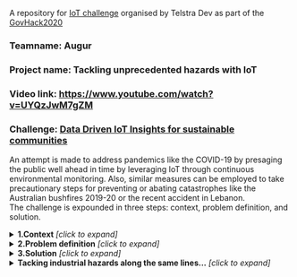 A repository for [IoT challenge](https://hackerspace.govhack.org/challenges/data_driven_iot_insights_for_sustainable_communities) organised by Telstra Dev as part of the [GovHack2020](https://hackerspace.govhack.org/)  

### Teamname: Augur  
### Project name: Tackling unprecedented hazards with IoT
### Video link: https://www.youtube.com/watch?v=UYQzJwM7gZM
### Challenge: [Data Driven IoT Insights for sustainable communities](https://hackerspace.govhack.org/challenges/data_driven_iot_insights_for_sustainable_communities)   
An attempt is made to address pandemics like the COVID-19 by presaging the public well ahead in time by leveraging IoT through continuous environmental monitoring. Also, similar measures can be employed to take precautionary steps for preventing or abating catastrophes like the Australian bushfires 2019-20 or the recent accident in Lebanon.  
The challenge is expounded in three steps: context, problem definition, and solution. 
<details><summary><b>1.Context</b> <i>[click to expand]</i></summary>
<div>
   
  **Reference**: All the information and images below are credited to [netflix documentary](https://www.netflix.com/au/title/81273378)
  - There are about 1.5M viruses in the wild that are not known to us, and  have the potential to jump into the human realm and causing pandemics like the COVID19. Such viruses that interfere with human life to survive and thrive are called Zoonotic viruses.    
  - Since decades zoonotic viruses are causing outbreaks with no vaccines for treatement.  
    Ex: SARSCOV2002 and MERS2012 coronaviruses, that killed in 100s.   
    ![outbreak](https://github.com/nizamphoenix/govt-hack-2020/blob/master/Screenshot%20from%202020-08-16%2012-36-21.png)
  - And then there is epidemic like COVID-19 caused by the SARS-CoV-2 virus, which occured almost after a century and has killed in 1000s.
    **COVID-19** is the disease.**SARS-CoV-2** is the virus which is one among 7 coronaviruses.    
  - There are 7 types of coronaviruses known among which SARS-CoV and MERS-CoV are detrimental than HCoV  
  ![corona](https://github.com/nizamphoenix/govt-hack-2020/blob/master/Screenshot%20from%202020-08-15%2022-32-47.png)
  - Viruses like these need a host to survive like us,humans and their chance of survival increases if the host doesn't fall sick.
    For instance, the virus that caused covid-19 is often paired with bats in the news and other media because amalgamated with bats and did not bother them,however, there are debilitating effects when such a virus intrudes into the human world, and is insidious during the transmission.  
    This is exactly what happened with SARS in 2002, it emerged in an animal market in China where the meat being sold was infected when the animal made contact with a bat infected with SARS.  
    Since then [**EcoHealth Alliance**](https://www.ecohealthalliance.org/personnel/dr-peter-daszak), a scientific group is making errands to bat caves in southern china and examining bats for coronaviruses, and alert the public. The process is risky...IoT can interfere here and help in expediting.  A few years back researchers found a low-risk virus in bats called RaTG13 and later moved on since it did not impose any risk to humans, now while genome sequencing the SARS-CoV-2 they found a 96% match with the RaTG13 virus..they believe SARS-CoV-2 evolved from RaTG13.    
    The researchers were looking for SARS family of virus and overlooked RaTG13 since it did not seem a threat at the time of test. It is impossible to predict all forms of evolution of a virus.  
 - So how did the virus evolve?
     - The virus might have mutated by jumping from bats to some other animal/reptile/fish before getting to humans.  
     The closest virus similar to  SARS-CoV-2 was in 1918 when a bird with a flu and a human with a flu met the same pig. The human virus and bird virus combined in a cell of the pig and produced **H1N1**
     
 - Organisations like the **WHO** have limited resources and work on voluntray fundings, they elicited a blueprint in 2005 harbingering a pandemic of such a scale, and again later in September 2019 a WHO report warned of an outbreak due to a respiratory pathogen but none took heed due to inadequate use of information.
 
 - Taking heed and early precautions can stop the spread by as much as 95%, which is as shown below
 ### Actual status of disease spread  
 ![Actual](https://github.com/nizamphoenix/govt-hack-2020/blob/master/Screenshot%20from%202020-08-15%2023-18-43.png)  
 ### Had the spread been contained a week ago
 ![1 week](https://github.com/nizamphoenix/govt-hack-2020/blob/master/Screenshot%20from%202020-08-15%2023-19-03.png)
 ### 2 weeks prior containment
 ![2 weeks](https://github.com/nizamphoenix/govt-hack-2020/blob/master/Screenshot%20from%202020-08-15%2023-19-09.png)
 ### 3 weeks prior containment
 ![3weeks](https://github.com/nizamphoenix/govt-hack-2020/blob/master/Screenshot%20from%202020-08-15%2023-19-17.png)
</div>
    </details>
    
<details><summary><b>2.Problem definition</b> <i>[click to expand]</i></summary>
<div>
Strangely, we live in the information age, and yet the crux of the pandemic problem was <b> poor communication</b>. Had the information of virus spread reached out to the public on their intimate devices(smartphones) and to the relevant authorities, perhaps such a catastrophe could have been prevented.
   </div>
</details>
    
<details><summary><b>3.Solution</b> <i>[click to expand]</i></summary>
<div>
IoT enabled sensors like the Telstra Captis for data logging can be used to monitor environments in the wild, using sophisticated devices installed in wildlife, like the bat caves, to record relevant data to pandemic research and send it forth automatically for analysis without any human intervention. Also, placing these IoT devices in regional and urban areas like the streets or shopping malls or restaurants, we can monitor public gatherings and alert each other of the situation, <b>Urban computing</b> can be leveraged for this, which is a growing field that heavily relies on IoT. These IoT devices can also provide intelligent insights with <b>TinyML</b> like TensorFlow Lite that supports the Arduino family, which is used by Telstra's IoT network.  
<b>Blockchain</b> is required only to ensure data integrity, data that doesn't reflect the actual context of a situation is as good as having none, especially when it is being used to support survival.
   <b>NB-IoT</b> seems to be the more appropriate choice for monitoring environment since we are not focusing at tracking the animals but rather their harbouring places, which can be anywhere in wildlife. Strategically installing NB-IoT with the help of wildlife experts that study movement of animals, I believe we have a better chance of preventing such catastrophes in the future and preventing the wild from intruding the humankind.  
If the researchers find anything suspicious they can alert the government, which can then e-mail, send messages on phones alerting the public.  
It is also crucial to update the IoT installed in public places as mentioned above to be updated and act accordingly. These IoT devices with TinyML can use intelligence to inform public and authorities to take appropriate measures and act swiftly at the onset, the gap between the outbreak and reaction can be abated by as much as 95% as mentioned above.   

IoT can be used efficiently to <i>bridge</i> the gap between <b>wildlife and humanlife</b>; also natural disasters like the Australian bushfires 2019-20 can be tackled, reducing the debilitating ramifications it has on the life and the economy.
</div>
    </details>
    
<details><summary><b>Tacking industrial hazards along the same lines...</b> <i>[click to expand]</i></summary>
<div>
   Likewise, installing IoT devices including the <b>Cat-M1</b> that are suitable for tracking mobility can be used to prevent industrial hazards. The recent accident in Lebanon occured due to the <i>combustion</i> of Ammonium Nitrate, which is a dormant chemical under appropriate meteorological conditions like air temperature, pressure etc. The Analysts reported that the accident occured because there was an oil spill that catalysed the combustion leading to the unfortunate incident.  
Australia is a global leader in the mining industry and is home to some of the rich minerals that are mined incessantly, there might be a potential for such a hazard. Employing appropriate measures that can track, analyse and inform the authorities (or take automated action) about such details will help in ensuring a safe place for all.
</div>
    </details>
